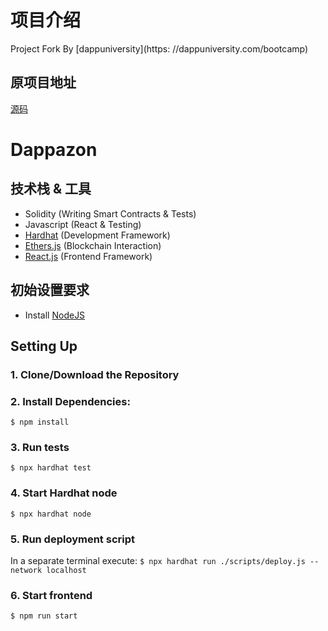 # 项目介绍
 Project Fork By [dappuniversity](https: //dappuniversity.com/bootcamp)
## 原项目地址
[源码](https://github.com/dappuniversity/dappazon) 



# Dappazon



## 技术栈 & 工具

- Solidity (Writing Smart Contracts & Tests)
- Javascript (React & Testing)
- [Hardhat](https://hardhat.org/) (Development Framework)
- [Ethers.js](https://docs.ethers.io/v5/) (Blockchain Interaction)
- [React.js](https://reactjs.org/) (Frontend Framework)

## 初始设置要求
- Install [NodeJS](https://nodejs.org/en/)

## Setting Up
### 1. Clone/Download the Repository


### 2. Install Dependencies:
`$ npm install`

### 3. Run tests
`$ npx hardhat test`

### 4. Start Hardhat node
`$ npx hardhat node`

### 5. Run deployment script
In a separate terminal execute:
`$ npx hardhat run ./scripts/deploy.js --network localhost`

### 6. Start frontend
`$ npm run start`